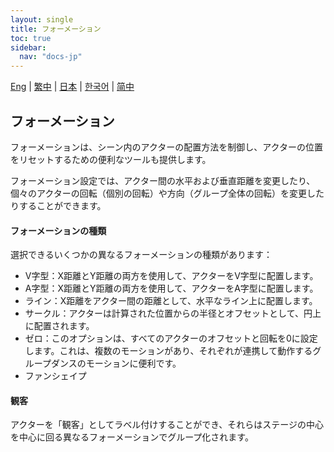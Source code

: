 ```yaml
---
layout: single
title: フォーメーション
toc: true
sidebar:
  nav: "docs-jp"
---
```

[Eng](/dancexr/features/formation) | [繁中](/tw/dancexr/features/formation) | [日本](/jp/dancexr/features/formation) | [한국어](/kr/dancexr/features/formation) | [简中](/zh/dancexr/features/formation)


## フォーメーション
フォーメーションは、シーン内のアクターの配置方法を制御し、アクターの位置をリセットするための便利なツールも提供します。

フォーメーション設定では、アクター間の水平および垂直距離を変更したり、個々のアクターの回転（個別の回転）や方向（グループ全体の回転）を変更したりすることができます。

#### フォーメーションの種類
選択できるいくつかの異なるフォーメーションの種類があります：
* V字型：X距離とY距離の両方を使用して、アクターをV字型に配置します。
* A字型：X距離とY距離の両方を使用して、アクターをA字型に配置します。
* ライン：X距離をアクター間の距離として、水平なライン上に配置します。
* サークル：アクターは計算された位置からの半径とオフセットとして、円上に配置されます。
* ゼロ：このオプションは、すべてのアクターのオフセットと回転を0に設定します。これは、複数のモーションがあり、それぞれが連携して動作するグループダンスのモーションに便利です。
* ファンシェイプ

#### 観客
アクターを「観客」としてラベル付けすることができ、それらはステージの中心を中心に回る異なるフォーメーションでグループ化されます。